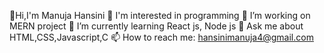 👋Hi,I'm Manuja Hansini
👀 I'm interested in programming
🔭 I’m working on MERN project
🌱 I’m currently learning React js, Node js
💬 Ask me about HTML,CSS,Javascript,C
📫 How to reach me: hansinimanuja4@gmail.com
